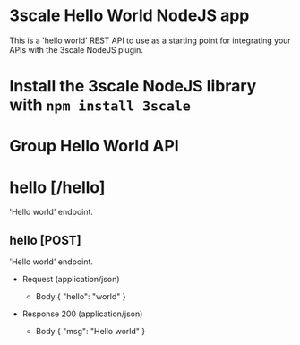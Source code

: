 # 3scale Hello World NodeJS app

This is a 'hello world' REST API to use as a starting point for integrating your APIs with the 3scale NodeJS plugin. 

# Install the 3scale NodeJS library with ```npm install 3scale```

# Group Hello World API

# hello [/hello]

'Hello world' endpoint.

## hello [POST] 

'Hello world' endpoint.

+ Request (application/json)
    + Body
            {
              "hello": "world"
            }

+ Response 200 (application/json)
    + Body
            {
              "msg": "Hello world"
            }
